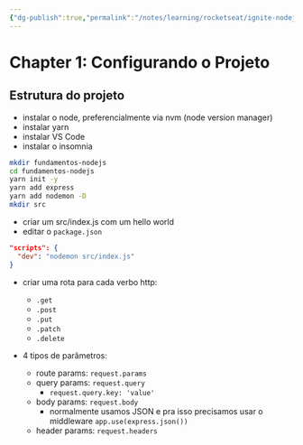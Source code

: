 ```yaml
---
{"dg-publish":true,"permalink":"/notes/learning/rocketseat/ignite-nodejs/chapter-1-2-configurando/"}
---
```


# Chapter 1: Configurando o Projeto

## Estrutura do projeto

- instalar o node, preferencialmente via nvm (node version manager)
- instalar yarn
- instalar VS Code
- instalar o insomnia


```sh
mkdir fundamentos-nodejs
cd fundamentos-nodejs
yarn init -y
yarn add express
yarn add nodemon -D
mkdir src
```

- criar um src/index.js com um hello world
- editar o `package.json`
```json
"scripts": {
  "dev": "nodemon src/index.js"
}
```

- criar uma rota para cada verbo http:
    - `.get`
    - `.post`
    - `.put`
    - `.patch`
    - `.delete`

- 4 tipos de parâmetros:
    - route params: `request.params`
    - query params: `request.query`
        - `request.query.key: 'value'`
    - body params: `request.body`
        - normalmente usamos JSON e pra isso precisamos usar o middleware `app.use(express.json())`
    - header params: `request.headers`
    
